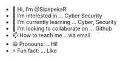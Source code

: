 - 👋 Hi, I’m @SipepekaR
- 👀 I’m interested in ... Cyber Security
- 🌱 I’m currently learning ... Cyber, Security
- 💞️ I’m looking to collaborate on ... Github
- 📫 How to reach me ...via email
- 😄 Pronouns: ...Hi!
- ⚡ Fun fact: ... Like

<!---
SipepekaR/SipepekaR is a ✨ special ✨ repository because its `README.md` (this file) appears on your GitHub profile.
You can click the Preview link to take a look at your changes.
--->
